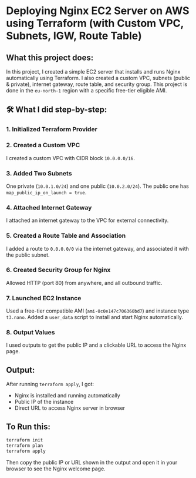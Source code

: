 #  Deploying Nginx EC2 Server on AWS using Terraform (with Custom VPC, Subnets, IGW, Route Table)

## What this project does:

In this project, I created a simple EC2 server that installs and runs Nginx automatically using Terraform. I also created a custom VPC, subnets (public & private), internet gateway, route table, and security group. This project is done in the `eu-north-1` region with a specific free-tier eligible AMI.

## 🛠 What I did step-by-step:

### 1. **Initialized Terraform Provider**

### 2. **Created a Custom VPC**

I created a custom VPC with CIDR block `10.0.0.0/16`.

### 3. **Added Two Subnets**

One private (`10.0.1.0/24`) and one public (`10.0.2.0/24`). The public one has `map_public_ip_on_launch = true`.

### 4. **Attached Internet Gateway**

I attached an internet gateway to the VPC for external connectivity.

### 5. **Created a Route Table and Association**

I added a route to `0.0.0.0/0` via the internet gateway, and associated it with the public subnet.

### 6. **Created Security Group for Nginx**

Allowed HTTP (port 80) from anywhere, and all outbound traffic.

### 7. **Launched EC2 Instance**

Used a free-tier compatible AMI (`ami-0c0e147c706360bd7`) and instance type `t3.nano`. Added a `user_data` script to install and start Nginx automatically.

### 8. **Output Values**

I used outputs to get the public IP and a clickable URL to access the Nginx page.


## Output:

After running `terraform apply`, I got:

* Nginx is installed and running automatically
* Public IP of the instance
* Direct URL to access Nginx server in browser

##  To Run this:

```bash
terraform init
terraform plan
terraform apply
```

Then copy the public IP or URL shown in the output and open it in your browser to see the Nginx welcome page.


